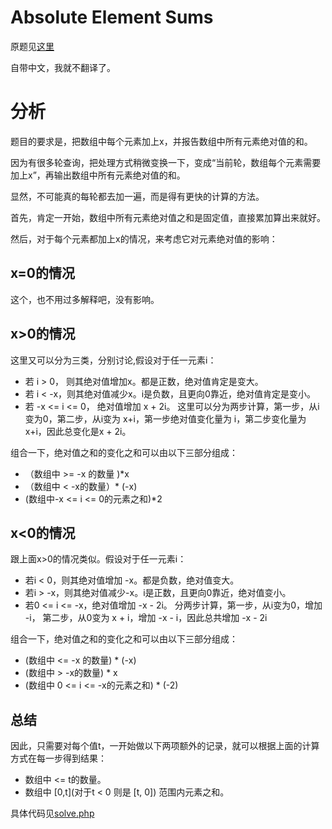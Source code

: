# Absolute Element Sums
原题见[这里](https://www.hackerrank.com/challenges/playing-with-numbers/problem)

自带中文，我就不翻译了。

# 分析
题目的要求是，把数组中每个元素加上x，并报告数组中所有元素绝对值的和。

因为有很多轮查询，把处理方式稍微变换一下，变成“当前轮，数组每个元素需要加上x”，再输出数组中所有元素绝对值的和。

显然，不可能真的每轮都去加一遍，而是得有更快的计算的方法。

首先，肯定一开始，数组中所有元素绝对值之和是固定值，直接累加算出来就好。

然后，对于每个元素都加上x的情况，来考虑它对元素绝对值的影响：

## x=0的情况
这个，也不用过多解释吧，没有影响。

## x>0的情况
这里又可以分为三类，分别讨论,假设对于任一元素i：
* 若 i > 0， 则其绝对值增加x。都是正数，绝对值肯定是变大。
* 若 i < -x，则其绝对值减少x。i是负数，且更向0靠近，绝对值肯定是变小。
* 若 -x <= i <= 0， 绝对值增加 x + 2i。 这里可以分为两步计算，第一步，从i变为0，第二步，从i变为 x+i，第一步绝对值变化量为 i，第二步变化量为x+i，因此总变化是x + 2i。

组合一下，绝对值之和的变化之和可以由以下三部分组成：
* （数组中 >= -x 的数量 )*x
* （数组中 < -x的数量）* (-x)
*  (数组中-x <= i <= 0的元素之和)*2

## x<0的情况
跟上面x>0的情况类似。假设对于任一元素i：
* 若i < 0，则其绝对值增加 -x。都是负数，绝对值变大。
* 若i > -x，则其绝对值减少-x。i是正数，且更向0靠近，绝对值变小。
* 若0 <= i <= -x，绝对值增加 -x - 2i。 分两步计算，第一步，从i变为0，增加 -i， 第二步，从0变为 x + i，增加 -x - i，因此总共增加 -x - 2i

组合一下，绝对值之和的变化之和可以由以下三部分组成：
* (数组中 <= -x 的数量) * (-x)
* (数组中 > -x的数量) * x
* (数组中 0 <= i <= -x的元素之和) * (-2)

## 总结
因此，只需要对每个值t，一开始做以下两项额外的记录，就可以根据上面的计算方式在每一步得到结果：
* 数组中 <= t的数量。
* 数组中 [0,t](对于t < 0 则是 [t, 0]) 范围内元素之和。

具体代码见[solve.php](./solve.php)